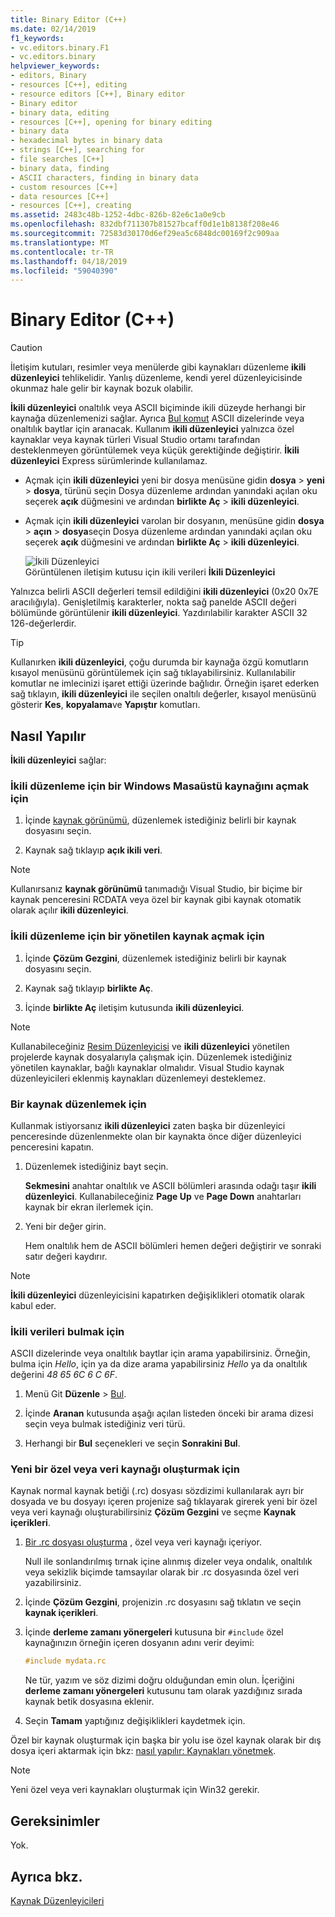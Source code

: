 ```yaml
---
title: Binary Editor (C++)
ms.date: 02/14/2019
f1_keywords:
- vc.editors.binary.F1
- vc.editors.binary
helpviewer_keywords:
- editors, Binary
- resources [C++], editing
- resource editors [C++], Binary editor
- Binary editor
- binary data, editing
- resources [C++], opening for binary editing
- binary data
- hexadecimal bytes in binary data
- strings [C++], searching for
- file searches [C++]
- binary data, finding
- ASCII characters, finding in binary data
- custom resources [C++]
- data resources [C++]
- resources [C++], creating
ms.assetid: 2483c48b-1252-4dbc-826b-82e6c1a0e9cb
ms.openlocfilehash: 832dbf711307b81527bcaff0d1e1b8138f208e46
ms.sourcegitcommit: 72583d30170d6ef29ea5c6848dc00169f2c909aa
ms.translationtype: MT
ms.contentlocale: tr-TR
ms.lasthandoff: 04/18/2019
ms.locfileid: "59040390"
---
```

# <a name="binary-editor-c"></a>Binary Editor (C++)

> [!CAUTION]
> İletişim kutuları, resimler veya menülerde gibi kaynakları düzenleme **ikili düzenleyici** tehlikelidir. Yanlış düzenleme, kendi yerel düzenleyicisinde okunmaz hale gelir bir kaynak bozuk olabilir.

**İkili düzenleyici** onaltılık veya ASCII biçiminde ikili düzeyde herhangi bir kaynağa düzenlemenizi sağlar. Ayrıca [Bul komut](/visualstudio/ide/reference/find-command) ASCII dizelerinde veya onaltılık baytlar için aranacak. Kullanım **ikili düzenleyici** yalnızca özel kaynaklar veya kaynak türleri Visual Studio ortamı tarafından desteklenmeyen görüntülemek veya küçük gerektiğinde değiştirir. **İkili düzenleyici** Express sürümlerinde kullanılamaz.

- Açmak için **ikili düzenleyici** yeni bir dosya menüsüne gidin **dosya** > **yeni** > **dosya**, türünü seçin Dosya düzenleme ardından yanındaki açılan oku seçerek **açık** düğmesini ve ardından **birlikte Aç** > **ikili düzenleyici**.

- Açmak için **ikili düzenleyici** varolan bir dosyanın, menüsüne gidin **dosya** > **açın** > **dosya**seçin Dosya düzenleme ardından yanındaki açılan oku seçerek **açık** düğmesini ve ardından **birlikte Aç** > **ikili düzenleyici**.

   ![İkili Düzenleyici](../mfc/media/vcbinaryeditor2.gif "vcBinaryEditor2")<br/>
   Görüntülenen iletişim kutusu için ikili verileri **İkili Düzenleyici**

Yalnızca belirli ASCII değerleri temsil edildiğini **ikili düzenleyici** (0x20 0x7E aracılığıyla). Genişletilmiş karakterler, nokta sağ panelde ASCII değeri bölümünde görüntülenir **ikili düzenleyici**. Yazdırılabilir karakter ASCII 32 126-değerlerdir.

> [!TIP]
> Kullanırken **ikili düzenleyici**, çoğu durumda bir kaynağa özgü komutların kısayol menüsünü görüntülemek için sağ tıklayabilirsiniz. Kullanılabilir komutlar ne imlecinizi işaret ettiği üzerinde bağlıdır. Örneğin işaret ederken sağ tıklayın, **ikili düzenleyici** ile seçilen onaltılı değerler, kısayol menüsünü gösterir **Kes**, **kopyalama**ve **Yapıştır** komutları.

## <a name="how-to"></a>Nasıl Yapılır

**İkili düzenleyici** sağlar:

### <a name="to-open-a-windows-desktop-resource-for-binary-editing"></a>İkili düzenleme için bir Windows Masaüstü kaynağını açmak için

1. İçinde [kaynak görünümü](how-to-create-a-resource-script-file.md#create-resources), düzenlemek istediğiniz belirli bir kaynak dosyasını seçin.

1. Kaynak sağ tıklayıp **açık ikili veri**.

> [!NOTE]
> Kullanırsanız **kaynak görünümü** tanımadığı Visual Studio, bir biçime bir kaynak penceresini RCDATA veya özel bir kaynak gibi kaynak otomatik olarak açılır **ikili düzenleyici**.

### <a name="to-open-a-managed-resource-for-binary-editing"></a>İkili düzenleme için bir yönetilen kaynak açmak için

1. İçinde **Çözüm Gezgini**, düzenlemek istediğiniz belirli bir kaynak dosyasını seçin.

1. Kaynak sağ tıklayıp **birlikte Aç**.

1. İçinde **birlikte Aç** iletişim kutusunda **ikili düzenleyici**.

> [!NOTE]
> Kullanabileceğiniz [Resim Düzenleyicisi](../windows/image-editor-for-icons.md) ve **ikili düzenleyici** yönetilen projelerde kaynak dosyalarıyla çalışmak için. Düzenlemek istediğiniz yönetilen kaynaklar, bağlı kaynaklar olmalıdır. Visual Studio kaynak düzenleyicileri eklenmiş kaynakları düzenlemeyi desteklemez.

### <a name="to-edit-a-resource"></a>Bir kaynak düzenlemek için

Kullanmak istiyorsanız **ikili düzenleyici** zaten başka bir düzenleyici penceresinde düzenlenmekte olan bir kaynakta önce diğer düzenleyici penceresini kapatın.

1. Düzenlemek istediğiniz bayt seçin.

   **Sekmesini** anahtar onaltılık ve ASCII bölümleri arasında odağı taşır **ikili düzenleyici**. Kullanabileceğiniz **Page Up** ve **Page Down** anahtarları kaynak bir ekran ilerlemek için.

1. Yeni bir değer girin.

   Hem onaltılık hem de ASCII bölümleri hemen değeri değiştirir ve sonraki satır değeri kaydırır.

> [!NOTE]
> **İkili düzenleyici** düzenleyicisini kapatırken değişiklikleri otomatik olarak kabul eder.

### <a name="to-find-binary-data"></a>İkili verileri bulmak için

ASCII dizelerinde veya onaltılık baytlar için arama yapabilirsiniz. Örneğin, bulma için *Hello*, için ya da dize arama yapabilirsiniz *Hello* ya da onaltılık değerini *48 65 6C 6 C 6F*.

1. Menü Git **Düzenle** > [Bul](/visualstudio/ide/reference/find-command).

1. İçinde **Aranan** kutusunda aşağı açılan listeden önceki bir arama dizesi seçin veya bulmak istediğiniz veri türü.

1. Herhangi bir **Bul** seçenekleri ve seçin **Sonrakini Bul**.

### <a name="to-create-a-new-custom-or-data-resource"></a>Yeni bir özel veya veri kaynağı oluşturmak için

Kaynak normal kaynak betiği (.rc) dosyası sözdizimi kullanılarak ayrı bir dosyada ve bu dosyayı içeren projenize sağ tıklayarak girerek yeni bir özel veya veri kaynağı oluşturabilirsiniz **Çözüm Gezgini** ve seçme **Kaynak içerikleri**.

1. [Bir .rc dosyası oluşturma](../windows/how-to-create-a-resource-script-file.md) , özel veya veri kaynağı içeriyor.

   Null ile sonlandırılmış tırnak içine alınmış dizeler veya ondalık, onaltılık veya sekizlik biçimde tamsayılar olarak bir .rc dosyasında özel veri yazabilirsiniz.

1. İçinde **Çözüm Gezgini**, projenizin .rc dosyasını sağ tıklatın ve seçin **kaynak içerikleri**.

1. İçinde **derleme zamanı yönergeleri** kutusuna bir `#include` özel kaynağınızın örneğin içeren dosyanın adını verir deyimi:

    ```cpp
    #include mydata.rc
    ```

   Ne tür, yazım ve söz dizimi doğru olduğundan emin olun. İçeriğini **derleme zamanı yönergeleri** kutusunu tam olarak yazdığınız sırada kaynak betik dosyasına eklenir.

1. Seçin **Tamam** yaptığınız değişiklikleri kaydetmek için.

Özel bir kaynak oluşturmak için başka bir yolu ise özel kaynak olarak bir dış dosya içeri aktarmak için bkz: [nasıl yapılır: Kaynakları yönetmek](../windows/how-to-import-and-export-resources.md).

> [!NOTE]
> Yeni özel veya veri kaynakları oluşturmak için Win32 gerekir.

## <a name="requirements"></a>Gereksinimler

Yok.

## <a name="see-also"></a>Ayrıca bkz.

[Kaynak Düzenleyicileri](../windows/resource-editors.md)